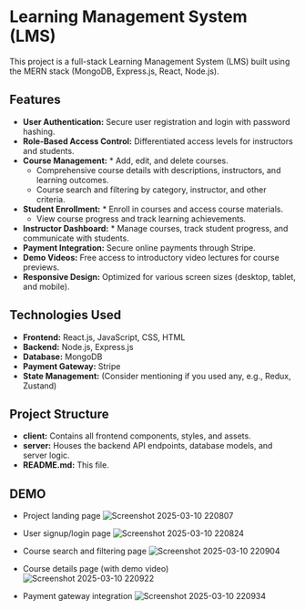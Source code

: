 # Learning Management System (LMS)

This project is a full-stack Learning Management System (LMS) built using the MERN stack (MongoDB, Express.js, React, Node.js). 

## Features

* **User Authentication:** Secure user registration and login with password hashing.
* **Role-Based Access Control:** Differentiated access levels for instructors and students.
* **Course Management:** * Add, edit, and delete courses.
    * Comprehensive course details with descriptions, instructors, and learning outcomes.
    * Course search and filtering by category, instructor, and other criteria.
* **Student Enrollment:** * Enroll in courses and access course materials.
    * View course progress and track learning achievements.
* **Instructor Dashboard:** * Manage courses, track student progress, and communicate with students.
* **Payment Integration:** Secure online payments through Stripe.
* **Demo Videos:** Free access to introductory video lectures for course previews.
* **Responsive Design:** Optimized for various screen sizes (desktop, tablet, and mobile).

## Technologies Used

* **Frontend:** React.js, JavaScript, CSS, HTML
* **Backend:** Node.js, Express.js
* **Database:** MongoDB
* **Payment Gateway:** Stripe
* **State Management:** (Consider mentioning if you used any, e.g., Redux, Zustand)

## Project Structure

* **client:** Contains all frontend components, styles, and assets.
* **server:** Houses the backend API endpoints, database models, and server logic.
* **README.md:** This file.
  
## DEMO
* Project landing page
  ![Screenshot 2025-03-10 220807](https://github.com/user-attachments/assets/cfee83ed-0fc2-46d0-af44-ca328328e99f)

* User signup/login page
  ![Screenshot 2025-03-10 220824](https://github.com/user-attachments/assets/d8644b85-b29d-44f3-be20-fb4f56f24fed)

* Course search and filtering page
  ![Screenshot 2025-03-10 220904](https://github.com/user-attachments/assets/ec35881f-94f0-4684-94dc-684eb023bc84)

* Course details page (with demo video)
  ![Screenshot 2025-03-10 220922](https://github.com/user-attachments/assets/6a38433d-8953-4b9a-8157-91a195b35f25)

* Payment gateway integration
  ![Screenshot 2025-03-10 220934](https://github.com/user-attachments/assets/b75d0db6-76ba-4c50-ae4f-d2bc6b864f0b)

